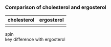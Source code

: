 ### Comparison of cholesterol and ergosterol

|cholesterol|ergosterol|
|-------|-----|
|<script type="text/javascript" src="https://chemapps.stolaf.edu/jmol/jmol.php?source=https://gr-jeannerat-unige.github.io/macrolide-antibiotics/data/cholesterol-3D.sdf&inline=1&width=350"></script>|<script type="text/javascript" src="https://chemapps.stolaf.edu/jmol/jmol.php?source=https://gr-jeannerat-unige.github.io/macrolide-antibiotics/data/ergosterol-3D.sdf&inline=1&width=350&isfirst=false"></script>|

<div style='width:600px'>spin <script>jmolCheckbox('spin on','spin off',' on/off')</script></div>
<div style='width:600px'><script>jmolButton("select atomno = 41;color [0,128,0]", "Highlight ");</script> key difference with ergosterol</div>

